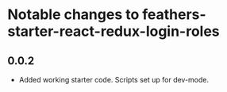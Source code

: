 # Notable changes to feathers-starter-react-redux-login-roles

## 0.0.2
- Added working starter code. Scripts set up for dev-mode.
